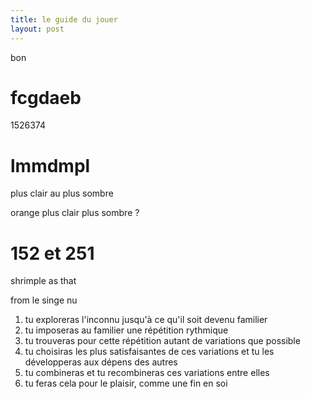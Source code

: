 ```yaml
---
title: le guide du jouer
layout: post
---
```


bon

# fcgdaeb

1526374

# lmmdmpl

plus clair au plus sombre

orange plus clair plus sombre ?

# 152 et 251

shrimple as that

from le singe nu

1. tu exploreras l'inconnu jusqu'à ce qu'il soit devenu familier
2. tu imposeras au familier une répétition rythmique
3. tu trouveras pour cette répétition autant de variations que possible
4. tu choisiras les plus satisfaisantes de ces variations et tu les développeras aux dépens des autres
5. tu combineras et tu recombineras ces variations entre elles
6. tu feras cela pour le plaisir, comme une fin en soi
